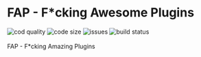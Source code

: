 # FAP - F*cking Awesome Plugins
![cod quality](https://www.codefactor.io/repository/github/py-mine/fap/badge) ![code size](https://img.shields.io/github/languages/code-size/py-mine/FAP?color=0FAE6E) ![issues](https://img.shields.io/github/issues/py-mine/FAP) ![build status](https://img.shields.io/github/workflow/status/py-mine/FAP/Python%20application?event=push)
<br><br>
FAP - F*cking Amazing Plugins
